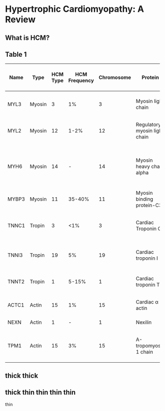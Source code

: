 # Hypertrophic Cardiomyopathy: A Review

## What is HCM? 

## Table 1
| Name          | Type          | HCM Type | HCM Frequency       | Chromosome      | Protein     | Function      | Think or Thick Myofilament Protein|
| ------------- | ------------- | ---------| ------------------- | --------------- | ----------- | ------------- | --------------------------------  |
| MYL3          | Myosin        | 3        |      1%             |      3          | Myosin light chain          |    Myosin heavy chain 7 binding protein           |  thick                                 |
| MYL2          | Myosin        | 12       |      1-2%           |      12         |Regulatory myosin light chain             |  Myosin heavy chain 7 binding protein             |          thick                         |
| MYH6          | Myosin        | 14       |      -              |      14         |Myosin heavy chain alpha             | Sarcomere protein expressed at low levels in the adult human heart              |           -                        |
| MYBP3         | Myosin        | 11       |      35-40%         |      11         |Myosin binding protein-C3             | Cardiac Contraction              |    thick                               |
| TNNC1         | Tropin        | 3        |      <1%            |      3          |Cardiac Troponin C             |Calcium sensitive regulator of myofilament function               |           thin                        |
| TNNI3         | Tropin        | 19       |      5%             |      19         |Cardiac troponin I             |Inhibitor of acto-myosin interaction               |                    thin               |
| TNNT2         | Tropin        | 1        |      5-15%          |      1          |Cardiac troponin T             |Regulator of acto-myosin interaction               |              thin                     |
| ACTC1         | Actin         | 15       |      1%             |      15         |Cardiac α - actin             |Acto-myosin interaction               |                                   thin|
| NEXN          | Actin         | 1        |      -              |      1          |Nexilin             |Z disc protein               |   -                                |
| TPM1          | Actin         | 15       |      3%             |      15         |Α-tropomyosin 1 chain             |Places the troponin complex on cardiac actin               |      thin                             |

thick
thick
-
thick
thin
thin
thin
thin
-
thin






